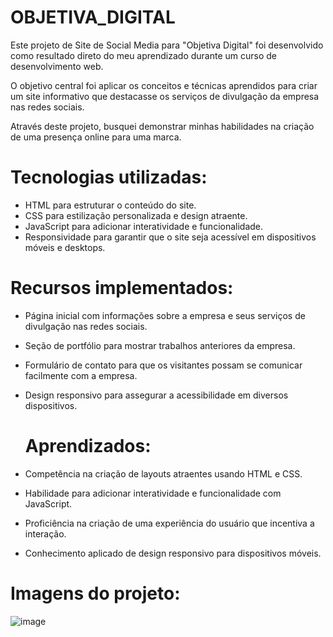 # OBJETIVA_DIGITAL

Este projeto de Site de Social Media para "Objetiva Digital" foi desenvolvido como resultado direto do meu aprendizado durante um curso de desenvolvimento web.    

O objetivo central foi aplicar os conceitos e técnicas aprendidos para criar um site informativo que destacasse os serviços de divulgação da empresa nas redes sociais.    

Através deste projeto, busquei demonstrar minhas habilidades na criação de uma presença online para uma marca.

## 

# Tecnologias utilizadas:

- HTML para estruturar o conteúdo do site.
- CSS para estilização personalizada e design atraente.
- JavaScript para adicionar interatividade e funcionalidade.
- Responsividade para garantir que o site seja acessível em dispositivos móveis e desktops.

## 

# Recursos implementados:

- Página inicial com informações sobre a empresa e seus serviços de divulgação nas redes sociais.
- Seção de portfólio para mostrar trabalhos anteriores da empresa.
- Formulário de contato para que os visitantes possam se comunicar facilmente com a empresa.
- Design responsivo para assegurar a acessibilidade em diversos dispositivos.

  ##

  # Aprendizados:

- Competência na criação de layouts atraentes usando HTML e CSS.
- Habilidade para adicionar interatividade e funcionalidade com JavaScript.
- Proficiência na criação de uma experiência do usuário que incentiva a interação.
- Conhecimento aplicado de design responsivo para dispositivos móveis.

##

# Imagens do projeto:

![image](https://github.com/Jose-Capucho/OBJETIVA_DIGITAL/assets/97485966/49f1ab5b-4bac-489f-9c33-7ae20aaa5d25)


